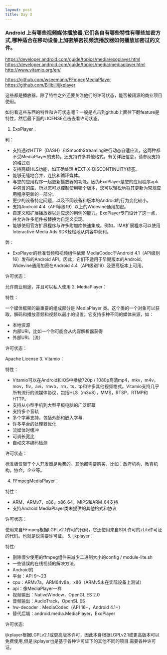 ```yaml
---
layout: post
title: Day 3
---
```



### Android 上有哪些视频媒体播放器,它们各自有哪些特性有哪些加密方式,哪种适合在移动设备上加密解密视频流播放器如何播放加密过的文件。


https://developer.android.com/guide/topics/media/exoplayer.html
https://developer.android.com/guide/topics/media/mediaplayer.html
http://www.vitamio.org/en/

https://github.com/wseemann/FFmpegMediaPlayer
https://github.com/Bilibili/ijkplayer

这些都是播放器，除了特性之外还要关注他们的许可状态，能否被闭源的商业项目使用。

如何看这些东西的特性和许可状态呢？一般是点击到github上面往下翻feature是特性，然后最下面的LICENSE点击去看许可状态。
1. ExoPlayer：

利：

-  支持通过HTTP（DASH）和SmoothStreaming进行动态自适应流，这两种都不受MediaPlayer的支持。还支持许多其他格式。有关详细信息，请参阅支持的格式页
-  支持高级HLS功能，如正确处理 #EXT-X-DISCONTINUITY标签。
-  能够无缝地合并，连接和循环媒体。
-  与您的应用程序一起更新播放器的功能。因为ExoPlayer是您的应用程序apk中包含的库，所以您可以控制使用哪个版本，您可以轻松地将其更新为常规应用程序更新的一部分。
-  更少的设备特定问题，以及不同设备和版本的Android的行为变化较小。
-  支持Android 4.4（API等级19）以上的Widevine通用加密。
-  自定义和扩展播放器以适应您的用例的能力。ExoPlayer专门设计了这一点，并允许许多组件被替换为自定义实现。
-  能够使用官方扩展程序与许多附加库快速集成。例如，IMA扩展程序可以使用Interactive Media Ads SDK轻松地从内容中获利。


弊：
- ExoPlayer的标准音频和视频组件依赖 MediaCodec于Android 4.1（API级别16）发布的Android API。因此，它们不适用于早期版本的Android。Widevine通用加密在Android 4.4（API级别19）及更高版本上可用。

许可状态：

允许商业用途，并且可以私人使用
2. MediaPlayer：

特性：

一个媒体框架的最重要的组成部分是 MediaPlayer 类。这个类的一个对象可以获取，解码和播放音频和视频以最小的设置。它支持多种不同的媒体来源，如：
- 本地资源
- 内部URI，比如一个你可能会从内容解析器获得
- 外部URL（流）

许可状态：

Apache License
3.  Vitamio：

特性：
- Vitamio可以在Android和iOS中播放720p /  1080p高清mp4，mkv，m4v，mov，flv，avi，rmvb，rm，ts，tp和许多其他视频格式。Vitamio支持几乎所有流行的流媒体协议，包括HLS（m3u8），MMS，RTSP，RTMP和HTTP。
- 支持从小型手机到大型平板电脑的广泛屏幕
- 支持多个音轨
- 多个字幕支持，包括外部和嵌入字幕
- 许多平台的处理器优化
- 流媒体时缓冲
- 可调长宽比
- 自动文本编码检测
 
许可状态：

标准版仅限于个人开发商是免费的。其他都需要购买，比如：政府机构，教育机构，协会，企业等。

4.  FFmpegMediaPlayer：
 
特性：

- ARM，ARMv7，x86，x86_64，MIPS和ARM_64支持
- 支持Android MediaPlayer类未提供的其他格式和协议

许可状态：

使用来自FFmpeg根据LGPLv2.1许可的代码，它还使用来自SDL许可的zLib许可证的代码。也就是说需要许可证。
5. ijkplayer：

特性:

- 删除很少使用的ffmpeg组件来减少二进制大小的config / module-lite.sh
- 一些错误的在线视频的解决方法。
- Android的
- 平台：API 9〜23
- cpu：ARMv7a，ARM64v8a，x86（ARMv5未在实际设备上测试）
- api：像MediaPlayer一样
- 视频输出：NativeWindow，OpenGL ES 2.0
- 音频输出：AudioTrack，OpenSL ES
- hw-decoder：MediaCodec（API 16+，Android 4.1+）
- 替代后端：android.media.MediaPlayer，ExoPlayer

许可状态:

ijkplayer根据LGPLv2.1或更高版本许可，因此本身根据LGPLv2.1或更高版本可以免费使用,但是ijkplayer也是基于各种许可证下的其他不同的项目.需要各种许可证。
